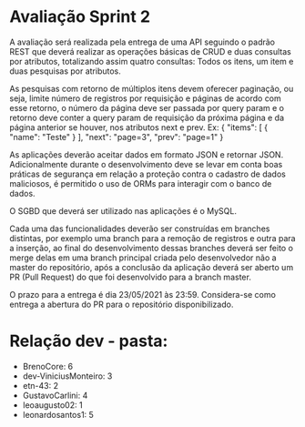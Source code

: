 # Avaliação Sprint 2

A avaliação será realizada pela entrega de uma API seguindo o padrão REST que deverá realizar as operações básicas de CRUD e duas consultas por atributos, totalizando assim quatro consultas: Todos os itens, um item e duas pesquisas por atributos.

As pesquisas com retorno de múltiplos itens devem oferecer paginação, ou seja, limite número de registros por requisição e páginas de acordo com esse retorno, o número da página deve ser passada por query param e o retorno deve conter a query param de requisição da próxima página e da página anterior se houver, nos atributos next e prev. Ex:
{
    "items": [
        {
            "name": "Teste"
        }
    ],
    "next": "page=3",
    "prev": "page=1"
}

As aplicações deverão aceitar dados em formato JSON e retornar JSON. Adicionalmente durante o desenvolvimento deve se levar em conta boas práticas de segurança em relação a proteção contra o cadastro de dados maliciosos, é permitido o uso de ORMs para interagir com o banco de dados.

O SGBD que deverá ser utilizado nas aplicações é o MySQL.

Cada uma das funcionalidades deverão ser construídas em branches distintas, por exemplo uma branch para a remoção de registros e outra para a inserção, ao final do desenvolvimento dessas branches deverá ser feito o merge delas em uma branch principal criada pelo desenvolvedor não a master do repositório, após a conclusão da aplicação deverá ser aberto um PR (Pull Request) do que foi desenvolvido  para a branch master. 

O prazo para a entrega é dia 23/05/2021 às 23:59. Considera-se como entrega a abertura do PR para o repositório disponibilizado.

# Relação dev - pasta:
- BrenoCore: 6
- dev-ViniciusMonteiro: 3
- etn-43: 2
- GustavoCarlini: 4
- leoaugusto02: 1
- leonardosantos1: 5
